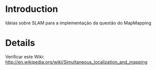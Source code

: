# Introduction #

Ideias sobre SLAM para a implementação da questão do MapMapping


# Details #

Verificar este Wiki:
http://en.wikipedia.org/wiki/Simultaneous_localization_and_mapping
